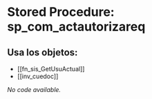 # Stored Procedure: sp_com_actautorizareq

## Usa los objetos:
- [[fn_sis_GetUsuActual]]
- [[inv_cuedoc]]

*No code available.*
